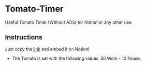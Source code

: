 # Tomato-Timer
Useful Tomato Timer (Without ADS) for Notion or any other use.

## Instructions
Just copy the [link](https://john-64.github.io/Tomato-Timer) and embed it on Notion!

- The Tomato is set with the following values: 50 Work - 10 Pause;
